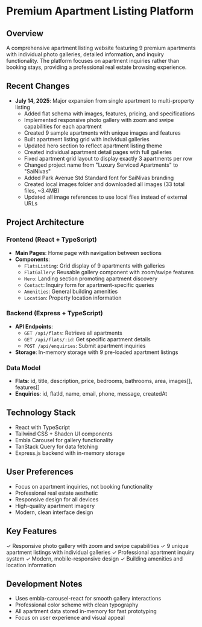 # Premium Apartment Listing Platform

## Overview
A comprehensive apartment listing website featuring 9 premium apartments with individual photo galleries, detailed information, and inquiry functionality. The platform focuses on apartment inquiries rather than booking stays, providing a professional real estate browsing experience.

## Recent Changes
- **July 14, 2025**: Major expansion from single apartment to multi-property listing
  - Added flat schema with images, features, pricing, and specifications
  - Implemented responsive photo gallery with zoom and swipe capabilities for each apartment
  - Created 9 sample apartments with unique images and features
  - Built apartment listing grid with individual galleries
  - Updated hero section to reflect apartment listing theme
  - Created individual apartment detail pages with full galleries
  - Fixed apartment grid layout to display exactly 3 apartments per row
  - Changed project name from "Luxury Serviced Apartments" to "SaiNivas"
  - Added Park Avenue Std Standard font for SaiNivas branding
  - Created local images folder and downloaded all images (33 total files, ~3.4MB)
  - Updated all image references to use local files instead of external URLs

## Project Architecture

### Frontend (React + TypeScript)
- **Main Pages**: Home page with navigation between sections
- **Components**:
  - `FlatsListing`: Grid display of 9 apartments with galleries
  - `FlatGallery`: Reusable gallery component with zoom/swipe features
  - `Hero`: Landing section promoting apartment discovery
  - `Contact`: Inquiry form for apartment-specific queries
  - `Amenities`: General building amenities
  - `Location`: Property location information

### Backend (Express + TypeScript)
- **API Endpoints**:
  - `GET /api/flats`: Retrieve all apartments
  - `GET /api/flats/:id`: Get specific apartment details
  - `POST /api/enquiries`: Submit apartment inquiries
- **Storage**: In-memory storage with 9 pre-loaded apartment listings

### Data Model
- **Flats**: id, title, description, price, bedrooms, bathrooms, area, images[], features[]
- **Enquiries**: id, flatId, name, email, phone, message, createdAt

## Technology Stack
- React with TypeScript
- Tailwind CSS + Shadcn UI components
- Embla Carousel for gallery functionality
- TanStack Query for data fetching
- Express.js backend with in-memory storage

## User Preferences
- Focus on apartment inquiries, not booking functionality
- Professional real estate aesthetic
- Responsive design for all devices
- High-quality apartment imagery
- Modern, clean interface design

## Key Features
✓ Responsive photo gallery with zoom and swipe capabilities
✓ 9 unique apartment listings with individual galleries
✓ Professional apartment inquiry system
✓ Modern, mobile-responsive design
✓ Building amenities and location information

## Development Notes
- Uses embla-carousel-react for smooth gallery interactions
- Professional color scheme with clean typography
- All apartment data stored in-memory for fast prototyping
- Focus on user experience and visual appeal